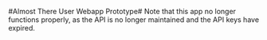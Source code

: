 #Almost There User Webapp Prototype#
Note that this app no longer functions properly, as the API is no longer maintained and the API keys have expired.
